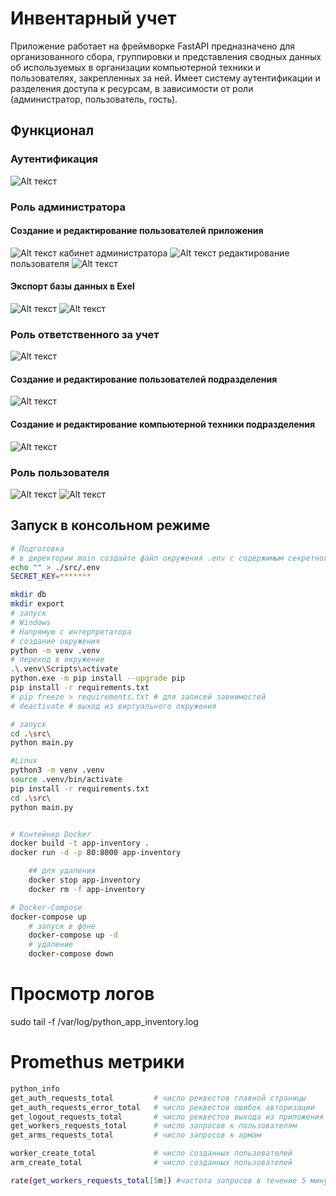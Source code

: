 # Инвентарный учет

Приложение работает на фреймворке FastAPI предназначено для организованного сбора, группировки и представления сводных данных об используемых в организации компьютерной техники и пользователях, закрепленных за ней. Имеет систему аутентификации и разделения доступа к ресурсам, в зависимости от роли (администратор, пользователь, гость).

## Функционал

### Аутентификация

![Alt текст](.md/1.jpg)

### Роль администратора
#### Создание и редактирование пользователей приложения
![Alt текст](.md/2.jpg)
кабинет администратора
![Alt текст](.md/2_2.jpg)
редактирование пользователя
![Alt текст](.md/3.jpg)

#### Экспорт базы данных в Exel
![Alt текст](.md/4.jpg)
![Alt текст](.md/5.jpg)

### Роль ответственного за учет
![Alt текст](.md/6.jpg)
#### Создание и редактирование пользователей подразделения
![Alt текст](.md/7.jpg)

#### Создание и редактирование компьютерной техники подразделения
![Alt текст](.md/8.jpg)


### Роль пользователя
![Alt текст](.md/9.jpg)
![Alt текст](.md/10.jpg)

## Запуск в консольном режиме

```bash
# Подготовка
# в директории main создайте файл окружения .env с содержимым секретного ключа для генерации токена
echo "" > ./src/.env
SECRET_KEY=*******

mkdir db
mkdir export
# запуск
# Windows
# Напрямую с интерпретатора
# создание окружения
python -m venv .venv
# переход в окружение
.\.venv\Scripts\activate
python.exe -m pip install --upgrade pip
pip install -r requirements.txt
# pip freeze > requirements.txt # для записей завиимостей 
# deactivate # выход из виртуального окружения

# запуск
cd .\src\
python main.py

#Linux
python3 -m venv .venv
source .venv/bin/activate
pip install -r requirements.txt
cd .\src\
python main.py


# Контейнер Docker
docker build -t app-inventory .
docker run -d -p 80:8000 app-inventory 

    ## для удаления
    docker stop app-inventory 
    docker rm -f app-inventory

# Docker-Compose
docker-compose up
    # запуск в фоне
    docker-compose up -d
    # удаление
    docker-compose down

```

# Просмотр логов
sudo tail -f /var/log/python_app_inventory.log


# Promethus метрики
```bash
python_info
get_auth_requests_total         # число реквестов главной страницы
get_auth_requests_error_total   # число реквестов ошибок авторизации
get_logout_requests_total       # число реквестов выхода из приложения
get_workers_requests_total      # число запросов к пользователям
get_arms_requests_total         # число запросов к армам

worker_create_total             # число созданных пользователей
arm_create_total                # число созданных пользователей

rate(get_workers_requests_total[5m]) #частота запросов в течение 5 минут


